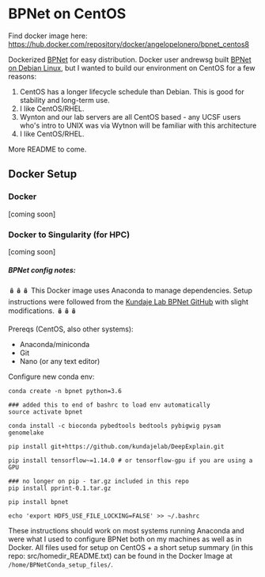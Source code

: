 # BPNet on CentOS

Find docker image here: https://hub.docker.com/repository/docker/angelopelonero/bpnet_centos8

Dockerized [BPNet](https://www.biorxiv.org/content/10.1101/737981v2) for easy distribution. Docker user andrewsg built [BPNet on Debian Linux](https://hub.docker.com/r/andrewsg/bpnet), but I wanted to build our environment on CentOS for a few reasons:

1. CentOS has a longer lifecycle schedule than Debian. This is good for stability and long-term use.
2. I like CentOS/RHEL.
3. Wynton and our lab servers are all CentOS based - any UCSF users who's intro to UNIX was via Wytnon will be familiar with this architecture
4. I like CentOS/RHEL.

More README to come.

## Docker Setup

### Docker

[coming soon]

### Docker to Singularity (for HPC)

[coming soon]

##### BPNet config notes:

🪆🪆🪆
This Docker image uses Anaconda to manage dependencies. Setup instructions were followed from the [Kundaje Lab BPNet GitHub](https://github.com/kundajelab/bpnet) with slight modifications.
🪆🪆🪆

Prereqs (CentOS, also other systems):

- Anaconda/miniconda
- Git
- Nano (or any text editor)

Configure new conda env:

```
conda create -n bpnet python=3.6

### added this to end of bashrc to load env automatically
source activate bpnet

conda install -c bioconda pybedtools bedtools pybigwig pysam genomelake

pip install git+https://github.com/kundajelab/DeepExplain.git

pip install tensorflow~=1.14.0 # or tensorflow-gpu if you are using a GPU

### no longer on pip - tar.gz included in this repo
pip install pprint-0.1.tar.gz

pip install bpnet

echo 'export HDF5_USE_FILE_LOCKING=FALSE' >> ~/.bashrc
```
These instructions should work on most systems running Anaconda and were what I used to configure BPNet both on my machines as well as in Docker. All files used for setup on CentOS + a short setup summary (in this repo: src/homedir_README.txt) can be found in the Docker Image at `/home/BPNetConda_setup_files/`.

